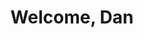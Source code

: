 ---
title: Welcome, Dan
description: To my e-portfolio
background: "images/bg.jpg"
logo: "https://upload.wikimedia.org/wikipedia/commons/8/8e/Font_Awesome_5_regular_gem.svg"
---